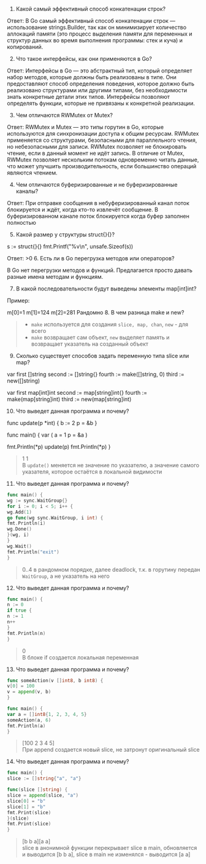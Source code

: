 1) Какой самый эффективный способ конкатенации строк?

Ответ: В Go самый эффективный способ конкатенации строк — использование strings.Builder, так как он минимизирует количество аллокаций памяти (это процесс выделения памяти для переменных и структур данных во время выполнения программы: стек и куча) и копирований. 

2) Что такое интерфейсы, как они применяются в Go?

Ответ: Интерфейсы в Go — это абстрактный тип, который определяет набор методов, которые должны быть реализованы в типе. Они предоставляют способ определения поведения, которое должно быть реализовано структурами или другими типами, без необходимости знать конкретные детали этих типов.
Интерфейсы позволяют определять функции, которые не привязаны к конкретной реализации. 

3) Чем отличаются RWMutex от Mutex?

Ответ: 
RWMutex и Mutex — это типы горутин в Go, которые используются для синхронизации доступа к общим ресурсам.
RWMutex применяется со структурами, безопасными для параллельного чтения, но небезопасными для записи. 
RWMutex позволяет не блокировать чтение, если в данный момент не идёт запись. 
В отличие от Mutex, RWMutex позволяет нескольким потокам одновременно читать данные, что может улучшить производительность, если большинство операций являются чтением. 

4) Чем отличаются буферизированные и не буферизированные каналы?

Ответ: При отправке сообщения в небуферизированный канал поток блокируется и ждёт, когда кто-то извлечёт сообщение. В буферизированном канале поток блокируется когда буфер заполнен полностью

5) Какой размер у структуры struct{}{}?
 
s := struct{}{}
fmt.Printf("%v\n", unsafe.Sizeof(s))

Ответ: >0
6. Есть ли в Go перегрузка методов или операторов?

В Go нет перегрузки методов и функций. Предлагается просто давать разные имена методам и функциям.

7. В какой последовательности будут выведены элементы map[int]int?

Пример:


m[0]=1
m[1]=124
m[2]=281 Рандомно
8. В чем разница make и new?

> - `make` используется для создания `slice, map, chan`, `new` - для всего
> - `make` возвращает сам объект, `new` выделяет память и возвращает указатель на созданный объект
9. Сколько существует способов задать переменную типа slice или map?

var first []string
second := []string{}
fourth := make([]string, 0)
third := new([]string)


var first map[int]int
second := map[string]int{}
fourth := make(map[string]int)
third := new(map[string]int)


10. Что выведет данная программа и почему?

func update(p *int) {
b := 2
p = &b
}

func main() {
var (
a = 1
p = &a
)

fmt.Println(*p)
update(p)
fmt.Println(*p)
}


> 1 1\
> В `update()` меняется не значение по указателю, а значение самого указателя, которое остаётся в локальной видимости 
11. Что выведет данная программа и почему?

```go
func main() {
wg := sync.WaitGroup{}
for i := 0; i < 5; i++ {
wg.Add(1)
go func(wg sync.WaitGroup, i int) {
fmt.Println(i)
wg.Done()
}(wg, i)
}
wg.Wait()
fmt.Println("exit")
}
```

> 0..4 в рандомном порядке, далее deadlock, т.к. в горутину передан `WaitGroup`, а не указатель на него
12. Что выведет данная программа и почему?

```go
func main() {
n := 0
if true {
n := 1
n++
}
fmt.Println(n)
}
```

> 0\
> В блоке if создается локальная переменная 
13. Что выведет данная программа и почему?

```go
func someAction(v []int8, b int8) {
v[0] = 100
v = append(v, b)
}

func main() {
var a = []int8{1, 2, 3, 4, 5}
someAction(a, 6)
fmt.Println(a)
}
```

> [100 2 3 4 5]\
> При append создается новый slice, не затронут оригинальный slice

14. Что выведет данная программа и почему?

```go
func main() {
slice := []string{"a", "a"}

func(slice []string) {
slice = append(slice, "a")
slice[0] = "b"
slice[1] = "b"
fmt.Print(slice)
}(slice)
fmt.Print(slice)
}
```

> [b b a][a a]\
> slice в анонимной функции перекрывает slice в main, обновляется и выводится [b b a], slice в main не изменялся - выводится [a a]

